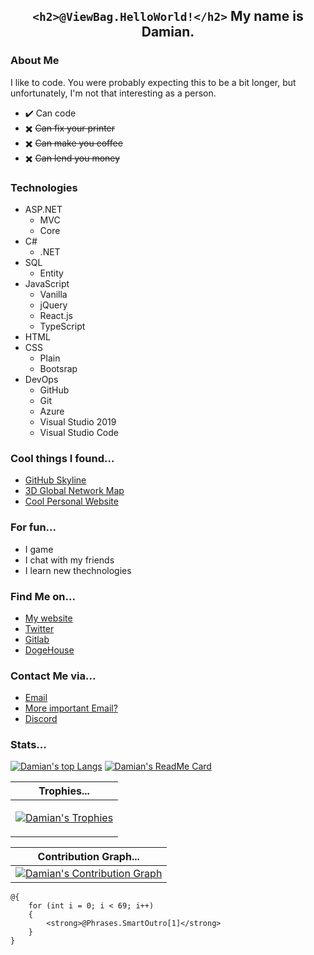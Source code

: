 <div align='center'>

## ```<h2>@ViewBag.HelloWorld!</h2>``` My name is Damian.

</div>

<!-- ![image](https://user-images.githubusercontent.com/68110106/110680421-429ad480-81e1-11eb-9d39-16b3dad3b023.png) -->

<!-- <p> <img src="https://komarev.com/ghpvc/?username=dk-raw&label=Profile%20views&color=0e75b6&style=flat" alt="dk-raw" /> </p> -->

### About Me

I like to code. You were probably expecting this to be a bit longer, but unfortunately, I'm not that interesting as a person. 

- ✔️ Can code
- ✖️ ~~Can fix your printer~~
- ✖️ ~~Can make you coffee~~
- ✖️ ~~Can lend you money~~

<div align='left'>

### Technologies

- ASP.NET
    - MVC
    - Core
- C#
    - .NET
- SQL
    - Entity
- JavaScript
    - Vanilla
    - jQuery
    - React.js
    - TypeScript
- HTML
- CSS
    - Plain
    - Bootsrap
- DevOps
    - GitHub
    - Git
    - Azure
    - Visual Studio 2019
    - Visual Studio Code

### Cool things I found...

- [GitHub Skyline](https://skyline.github.com/dk-raw/2021)
- [3D Global Network Map](https://he.net/3d-map/)
- [Cool Personal Website](https://bruno-simon.com/)

### For fun...

- I game
- I chat with my friends
- I learn new thechnologies

### Find Me on...

- [My website](https://dkatsios.ml "dkatsios.ml")
- [Twitter](https://twitter.com/damik_raw "@damik_raw")
- [Gitlab](https://gitlab.com/dk.raw "@dk.raw")
- [DogeHouse](https://dogehouse.tv/u/damian "@damian")

### Contact Me via...

- [Email](mailto:hello@dkatsios.tk?subject=Github&body=Dear%20Damian%2C%0D%0A%0D%0AI%20am%20writing%20to%20inform%20%2F%20warn%20%2F%20respond%20%2F%20ask%20you%20about%20.%20.%20. "hello@dkatsios.tk") 
- [More important Email?](mailto:business@dkatsios.tk "business@dkatsios.tk") 
- [Discord](https://discord.com/invite/VwvQNYzU5M "dk.raw#4482") 



 
### Stats... 

[![Damian's top Langs](https://github-readme-stats.vercel.app/api/top-langs/?username=dk-raw&show_icons=true&theme=darkhub&bg_color=171b22&text_color=CCCCCC&hide_border=true&include_all_commits=true&count_private=true&layout=compact)](https://dkatsios.ml "Damian's top languages")
[![Damian's ReadMe Card](https://github-readme-stats.vercel.app/api?username=dk-raw&show_icons=true&theme=darkhub&bg_color=171b22&text_color=CCCCCC&hide_border=true&include_all_commits=true&count_private=true)](https://dkatsios.ml "Damian's Contributions")
  
<!--  [![Damian's Commits](https://github-readme-streak-stats.herokuapp.com/?user=dk-raw&show_icons=true&theme=gotham&text_color=171B22&bg_color=171B22&hide_border=true&include_all_commits=true)](https://github.com/anuraghazra/github-readme-stats "Damian's commit streak")
-->
   
| Trophies... |
|-------|
|<p> <a href="https://dkatsios.ml"><img src="https://github-profile-trophy.vercel.app/?username=dk-raw&theme=darkhub&margin-w=12&margin-h=10&column=7" alt="Damian's Trophies" /></a> </p>|

| Contribution Graph... |
|--------|
|[![Damian's Contribution Graph](https://activity-graph.herokuapp.com/graph?username=dk-raw&theme=react-dark&hide_border=true&include_all_commits=true&count_private=true)](https://dkatsios.ml "Damian's Contribution Graph")|

```CSHTML
@{
    for (int i = 0; i < 69; i++) 
    {
        <strong>@Phrases.SmartOutro[1]</strong>
    }
}
```

